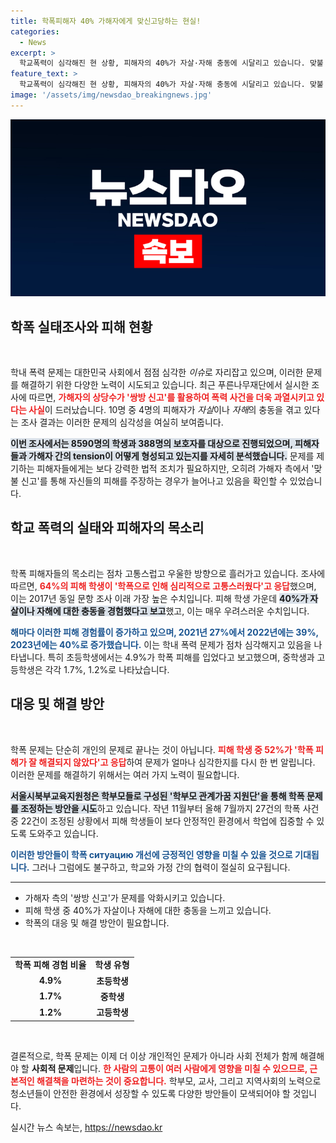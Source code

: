 ```yaml
---
title: 학폭피해자 40% 가해자에게 맞신고당하는 현실!
categories:
  - News
excerpt: >
  학교폭력이 심각해진 현 상황, 피해자의 40%가 자살·자해 충동에 시달리고 있습니다. 맞불 신고로 인해 피해 학생들이 더 큰 고통을 겪고 있는 이 문제의 심각성을 함께 파헤쳐보세요!
feature_text: >
  학교폭력이 심각해진 현 상황, 피해자의 40%가 자살·자해 충동에 시달리고 있습니다. 맞불 신고로 인해 피해 학생들이 더 큰 고통을 겪고 있는 이 문제의 심각성을 함께 파헤쳐보세요!
image: '/assets/img/newsdao_breakingnews.jpg'
---
```


<p><img src="/assets/img/newsdao_breakingnews.jpg" alt="bookingtag 속보" /></p>

<h2 data-ke-size="size26">학폭 실태조사와 피해 현황</h2>

<p data-ke-size="size16">&nbsp;</p>

<p>학내 폭력 문제는 대한민국 사회에서 점점 심각한 <em>이슈</em>로 자리잡고 있으며, 이러한 문제를 해결하기 위한 다양한 노력이 시도되고 있습니다. 최근 푸른나무재단에서 실시한 조사에 따르면, <b><span style="color: #ee2323;">가해자의 상당수가 '쌍방 신고'를 활용하여 폭력 사건을 더욱 과열시키고 있다는 사실</span></b>이 드러났습니다. 10명 중 4명의 피해자가 <em>자살</em>이나 <em>자해</em>의 충동을 겪고 있다는 조사 결과는 이러한 문제의 심각성을 여실히 보여줍니다.</p>

<p><b><span style="background-color: #21538527;">이번 조사에서는 8590명의 학생과 388명의 보호자를 대상으로 진행되었으며, 피해자들과 가해자 간의 tension이 어떻게 형성되고 있는지를 자세히 분석했습니다.</span></b> 문제를 제기하는 피해자들에게는 보다 강력한 법적 조치가 필요하지만, 오히려 가해자 측에서 '맞불 신고'를 통해 자신들의 피해를 주장하는 경우가 늘어나고 있음을 확인할 수 있었습니다.</p>

<h2 data-ke-size="size26">학교 폭력의 실태와 피해자의 목소리</h2>

<p data-ke-size="size16">&nbsp;</p>

<p>학폭 피해자들의 목소리는 점차 고통스럽고 우울한 방향으로 흘러가고 있습니다. 조사에 따르면, <b><span style="color: #ee2323;">64%의 피해 학생이 '학폭으로 인해 심리적으로 고통스러웠다'고 응답</span></b>했으며, 이는 2017년 동일 문항 조사 이래 가장 높은 수치입니다. 피해 학생 가운데 <b><span style="background-color: #21538527;">40%가 자살이나 자해에 대한 충동을 경험했다고 보고</span></b>했고, 이는 매우 우려스러운 수치입니다.</p>

<p><b><span style="color: #1a5490;">해마다 이러한 피해 경험률이 증가하고 있으며, 2021년 27%에서 2022년에는 39%, 2023년에는 40%로 증가했습니다.</span></b> 이는 학내 폭력 문제가 점차 심각해지고 있음을 나타냅니다. 특히 초등학생에서는 4.9%가 학폭 피해를 입었다고 보고했으며, 중학생과 고등학생은 각각 1.7%, 1.2%로 나타났습니다.</p>

<h2 data-ke-size="size26">대응 및 해결 방안</h2>

<p data-ke-size="size16">&nbsp;</p>

<p>학폭 문제는 단순히 개인의 문제로 끝나는 것이 아닙니다. <b><span style="color: #ee2323;">피해 학생 중 52%가 '학폭 피해가 잘 해결되지 않았다'고 응답</span></b>하여 문제가 얼마나 심각한지를 다시 한 번 알립니다. 이러한 문제를 해결하기 위해서는 여러 가지 노력이 필요합니다.</p>

<p><b><span style="background-color: #21538527;">서울시북부교육지원청은 학부모들로 구성된 '학부모 관계가꿈 지원단'을 통해 학폭 문제를 조정하는 방안을 시도</span></b>하고 있습니다. 작년 11월부터 올해 7월까지 27건의 학폭 사건 중 22건이 조정된 상황에서 피해 학생들이 보다 안정적인 환경에서 학업에 집중할 수 있도록 도와주고 있습니다.</p>

<p><b><span style="color: #1a5490;">이러한 방안들이 학폭 ситуацию 개선에 긍정적인 영향을 미칠 수 있을 것으로 기대됩니다.</span></b> 그러나 그럼에도 불구하고, 학교와 가정 간의 협력이 절실히 요구됩니다.</p>

<hr>

<ul>
    <li>가해자 측의 '쌍방 신고'가 문제를 악화시키고 있습니다.</li>
    <li>피해 학생 중 40%가 자살이나 자해에 대한 충동을 느끼고 있습니다.</li>
    <li>학폭의 대응 및 해결 방안이 필요합니다.</li>
</ul>

<p data-ke-size="size16">&nbsp;</p>

<table>
    <tr>
        <td style="text-align: center; height: 17px;"><b>학폭 피해 경험 비율</b></td>
        <td style="text-align: center; height: 17px;"><b>학생 유형</b></td>
    </tr>
    <tr>
        <td style="text-align: center; height: 17px;"><b>4.9%</b></td>
        <td style="text-align: center; height: 17px;"><b>초등학생</b></td>
    </tr>
    <tr>
        <td style="text-align: center; height: 17px;"><b>1.7%</b></td>
        <td style="text-align: center; height: 17px;"><b>중학생</b></td>
    </tr>
    <tr>
        <td style="text-align: center; height: 17px;"><b>1.2%</b></td>
        <td style="text-align: center; height: 17px;"><b>고등학생</b></td>
    </tr>
</table>

<p data-ke-size="size16">&nbsp;</p>

<p>결론적으로, 학폭 문제는 이제 더 이상 개인적인 문제가 아니라 사회 전체가 함께 해결해야 할 <strong>사회적 문제</strong>입니다. <b><span style="color: #ee2323;">한 사람의 고통이 여러 사람에게 영향을 미칠 수 있으므로, 근본적인 해결책을 마련하는 것이 중요합니다.</span></b> 학부모, 교사, 그리고 지역사회의 노력으로 청소년들이 안전한 환경에서 성장할 수 있도록 다양한 방안들이 모색되어야 할 것입니다.</p>
실시간 뉴스 속보는, <a href="https://newsdao.kr" rel="dofollow">https://newsdao.kr</a>


